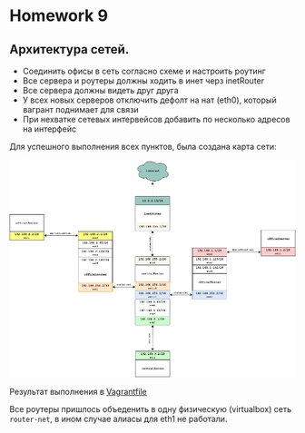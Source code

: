 # Homework 9

## Архитектура сетей.

- Соединить офисы в сеть согласно схеме и настроить роутинг
- Все сервера и роутеры должны ходить в инет черз inetRouter
- Все сервера должны видеть друг друга
- У всех новых серверов отключить дефолт на нат (eth0), который вагрант поднимает для связи
- При нехватке сетевых интервейсов добавить по несколько адресов на интерфейс

Для успешного выполнения всех пунктов, была создана карта сети:

<a href="https://raw.githubusercontent.com/reddare/otus-linux/hw9/hw9/map-hw9.png" rel="Click!">![map](./map-hw9.png)</a>

Результат выполнения в [Vagrantfile](./Vagrantfile)

Все роутеры пришлось объеденить в одну физическую (virtualbox) сеть ```router-net```, в ином случае алиасы для eth1 не работали.
